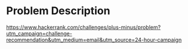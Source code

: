# Problem Description

https://www.hackerrank.com/challenges/plus-minus/problem?utm_campaign=challenge-recommendation&utm_medium=email&utm_source=24-hour-campaign